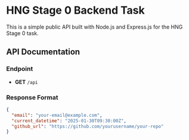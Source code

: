# HNG Stage 0 Backend Task

This is a simple public API built with Node.js and Express.js for the HNG Stage 0 task.

## API Documentation

### Endpoint
- **GET** `/api`

### Response Format
```json
{
  "email": "your-email@example.com",
  "current_datetime": "2025-01-30T09:30:00Z",
  "github_url": "https://github.com/yourusername/your-repo"
}